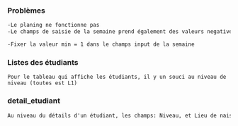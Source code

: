 ### Problèmes

```txt
-Le planing ne fonctionne pas
-Le champs de saisie de la semaine prend également des valeurs negatives
```

```txt
-Fixer la valeur min = 1 dans le champs input de la semaine 
```
### Listes des étudiants


```
Pour le tableau qui affiche les étudiants, il y un souci au niveau de niveau (toutes est L1)
```
### detail_etudiant

```txt
Au niveau du détails d'un étudiant, les champs: Niveau, et Lieu de naissance ne s'affiche pas. pourtant les données existent dans la base de donnée.
```

